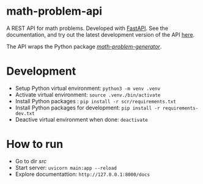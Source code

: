 # math-problem-api
A REST API for math problems. Developed with [FastAPI](https://fastapi.tiangolo.com).
See the documentation, and try out the latest development version of the
API [here](https://ir9z2y.deta.dev/docs).

The API wraps the Python package [_math-problem-generator_](https://github.com/tobiasbp/math-problem-generator).

# Development
* Setup Python virtual environment: `python3 -m venv .venv`
* Activate virtual environment: `source .venv./bin/activate`
* Install Python packages : `pip install -r scr/requirements.txt`
* Install Python packages for development: `pip install -r requirements-dev.txt`
* Deactive virtual environment when done: `deactivate`

# How to run
* Go to dir _src_
* Start server: `uvicorn main:app --reload`
* Explore documentattion: `http://127.0.0.1:8000/docs`